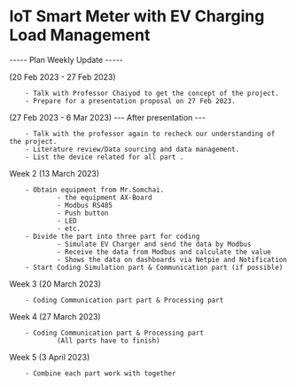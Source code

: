 <h1> IoT Smart Meter with EV Charging Load Management </h1>

----- Plan Weekly Update -----

(20 Feb 2023 - 27 Feb 2023) 

        - Talk with Professor Chaiyod to get the concept of the project.
        - Prepare for a presentation proposal on 27 Feb 2023.
        
(27 Feb 2023 - 6 Mar 2023)  --- After presentation --- 

        - Talk with the professor again to recheck our understanding of the project.
        - Literature review/Data sourcing and data management.
        - List the device related for all part .
        
Week 2 (13 March 2023)

        - Obtain equipment from Mr.Somchai.
                - the equipment AX-Board
                - Modbus RS485
                - Push button
                - LED
                - etc.
        - Divide the part into three part for coding
                - Simulate EV Charger and send the data by Modbus
                - Receive the data from Modbus and calculate the value
                - Shows the data on dashboards via Netpie and Notification
        - Start Coding Simulation part & Communication part (if possible)
                
Week 3 (20 March 2023)

        - Coding Communication part part & Processing part
        
Week 4 (27 March 2023)

        - Coding Communication part & Processing part 
                (All parts have to finish)
        
Week 5 (3 April 2023)

        - Combine each part work with together
